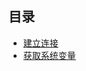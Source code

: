 ## 目录

- [建立连接](https://github.com/Petrie/mysqldriver/blob/master/doc/CONNECT.md)
- [获取系统变量](https://github.com/Petrie/mysqldriver/blob/v2-getsystemvar/doc/GETSYSTEMVAR.md)
